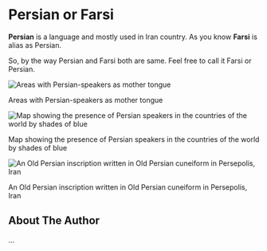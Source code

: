 # Persian or Farsi

**Persian** is a language and mostly used in Iran country. As you know **Farsi** is alias as Persian.

So, by the way Persian and Farsi both are same.
Feel free to call it Farsi or Persian.

![Areas with Persian-speakers as mother tongue](_static/images/Persian_Language_Location_Map.svg.png)

Areas with Persian-speakers as mother tongue

![Map showing the presence of Persian speakers in the countries of the world by shades of blue](_static/images/Map_of_Persian_speakers.svg.png)

Map showing the presence of Persian speakers in the countries of the world by shades of blue

![An Old Persian inscription written in Old Persian cuneiform in Persepolis, Iran](_static/images/Perspolis_Inscription.jpg)

An Old Persian inscription written in Old Persian cuneiform in Persepolis, Iran

## About The Author

...
